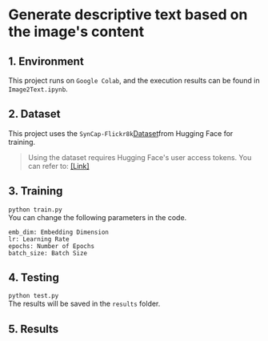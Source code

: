 # Generate descriptive text based on the image's content

## 1. Environment
This project runs on ```Google Colab```, and the execution results can be found in ```Image2Text.ipynb```.   


## 2. Dataset
This project uses the ```SynCap-Flickr8k```[Dataset](https://huggingface.co/datasets/kargwalaryan/SynCap-Flickr8k)from Hugging Face for training.
> Using the dataset requires Hugging Face's user access tokens. You can refer to: [[Link]](https://huggingface.co/docs/hub/security-tokens)


## 3. Training
```python train.py```  
You can change the following parameters in the code.
```
emb_dim: Embedding Dimension
lr: Learning Rate
epochs: Number of Epochs
batch_size: Batch Size
``` 


## 4. Testing  
```python test.py```  
The results will be saved in the ```results``` folder.  


## 5. Results
